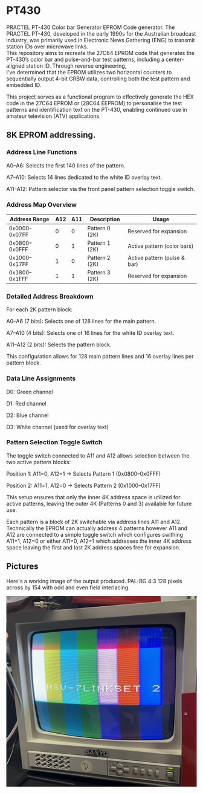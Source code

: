 # PT430
PRACTEL PT-430 Color bar Generator EPROM Code generator.
The PRACTEL PT-430, developed in the early 1990s for the Australian broadcast industry, was primarily used in Electronic News Gathering (ENG) to transmit station IDs over microwave links.\
This repository aims to recreate the 27C64 EPROM code that generates the PT-430’s color bar and pulse-and-bar test patterns, including a center-aligned station ID. Through reverse engineering,\
I've determined that the EPROM utilizes two horizontal counters to sequentially output 4-bit GRBW data, controlling both the test pattern and embedded ID.

This project serves as a functional program to effectively generate the HEX code in the 27C64 EPROM or (28C64 EEPROM) to personalise the test patterns and identification text on the PT-430, enabling continued use in amateur television (ATV) applications.

## 8K EPROM addressing.
### Address Line Functions
A0–A6: Selects the first 140 lines of the pattern.

A7–A10: Selects 14 lines dedicated to the white ID overlay text.

A11–A12: Pattern selector via the front panel pattern selection toggle switch.

### Address Map Overview

| Address Range   | A12 | A11 | Description           | Usage                  |
|-----------------|-----|-----|-----------------------|------------------------|
| 0x0000–0x07FF   | 0   | 0   | Pattern 0 (2K)        | Reserved for expansion |
| 0x0800–0x0FFF   | 0   | 1   | Pattern 1 (2K)        | Active pattern (color bars) |
| 0x1000–0x17FF   | 1   | 0   | Pattern 2 (2K)        | Active pattern (pulse & bar) |
| 0x1800–0x1FFF   | 1   | 1   | Pattern 3 (2K)        | Reserved for expansion |

### Detailed Address Breakdown
For each 2K pattern block:

A0–A6 (7 bits): Selects one of 128 lines for the main pattern.

A7–A10 (4 bits): Selects one of 16 lines for the white ID overlay text.

A11–A12 (2 bits): Selects the pattern block.

This configuration allows for 128 main pattern lines and 16 overlay lines per pattern block.

### Data Line Assignments
D0: Green channel

D1: Red channel

D2: Blue channel

D3: White channel (used for overlay text)

### Pattern Selection Toggle Switch
The toggle switch connected to A11 and A12 allows selection between the two active pattern blocks:

Position 1: A11=0, A12=1 → Selects Pattern 1 (0x0800–0x0FFF)

Position 2: A11=1, A12=0 → Selects Pattern 2 (0x1000–0x17FF)

This setup ensures that only the inner 4K address space is utilized for active patterns, leaving the outer 4K (Patterns 0 and 3) available for future use.

Each pattern is a block of 2K switchable via address lines A11 and A12.
Technically the EPROM can actually address 4 patterns however A11 and A12 are connected to a simple toggle switch which configures swithing A11=1, A12=0 or either A11=0, A12=1 which addresses the inner 4K address space leaving the first and last 2K address spaces free for expansion.

## Pictures
Here's a working image of the output produced. PAL-BG 4:3  128 pixels across by 154 with odd and even field interlacing.

![PT430 Color bars](docs/images/PT430-Colorbars-w-ID.jpg)


